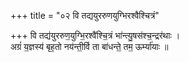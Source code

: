 +++
title = "०२ वि तद्ययुररुणयुग्भिरश्वैश्चित्रं"

+++
वि तद्य॑युररुण॒युग्भि॒रश्वै॑श्चि॒त्रं भा॑न्त्यु॒षस॑श्च॒न्द्रर॑थाः ।  
अग्रं॑ य॒ज्ञस्य॑ बृह॒तो नय॑न्ती॒र्वि ता बा॑धन्ते॒ तम॒ ऊर्म्या॑याः ॥
